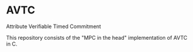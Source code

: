 # AVTC
Attribute Verifiable Timed Commitment

This repository consists of the "MPC in the head" implementation of AVTC in C.





